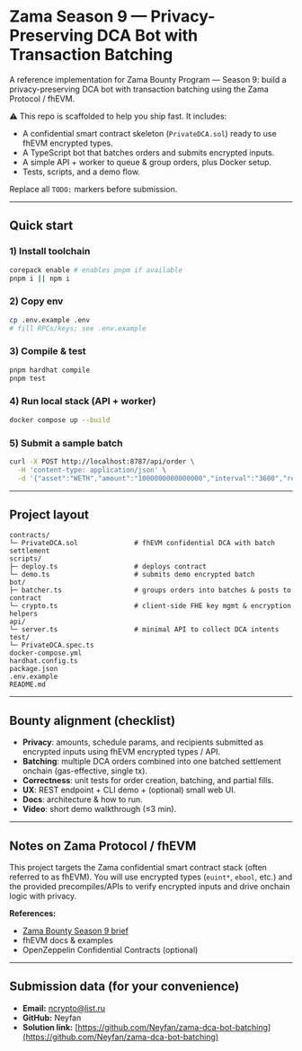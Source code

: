 # Zama Season 9 — Privacy-Preserving DCA Bot with Transaction Batching

A reference implementation for Zama Bounty Program — Season 9: build a privacy-preserving DCA bot with transaction batching using the Zama Protocol / fhEVM.

⚠️ This repo is scaffolded to help you ship fast. It includes:

- A confidential smart contract skeleton (`PrivateDCA.sol`) ready to use fhEVM encrypted types.
- A TypeScript bot that batches orders and submits encrypted inputs.
- A simple API + worker to queue & group orders, plus Docker setup.
- Tests, scripts, and a demo flow.

Replace all `TODO:` markers before submission.

---

## Quick start

### 1) Install toolchain
```bash
corepack enable # enables pnpm if available
pnpm i || npm i
```

### 2) Copy env
```bash
cp .env.example .env
# fill RPCs/keys; see .env.example
```

### 3) Compile & test
```bash
pnpm hardhat compile
pnpm test
```

### 4) Run local stack (API + worker)
```bash
docker compose up --build
```

### 5) Submit a sample batch
```bash
curl -X POST http://localhost:8787/api/order \
  -H 'content-type: application/json' \
  -d '{"asset":"WETH","amount":"1000000000000000","interval":"3600","recipient":"0x..."}'
```

---

## Project layout
```
contracts/
└─ PrivateDCA.sol              # fhEVM confidential DCA with batch settlement
scripts/
├─ deploy.ts                   # deploys contract
└─ demo.ts                     # submits demo encrypted batch
bot/
├─ batcher.ts                  # groups orders into batches & posts to contract
└─ crypto.ts                   # client-side FHE key mgmt & encryption helpers
api/
└─ server.ts                   # minimal API to collect DCA intents
test/
└─ PrivateDCA.spec.ts
docker-compose.yml
hardhat.config.ts
package.json
.env.example
README.md
```

---

## Bounty alignment (checklist)

- **Privacy**: amounts, schedule params, and recipients submitted as encrypted inputs using fhEVM encrypted types / API.  
- **Batching**: multiple DCA orders combined into one batched settlement onchain (gas-effective, single tx).  
- **Correctness**: unit tests for order creation, batching, and partial fills.  
- **UX**: REST endpoint + CLI demo + (optional) small web UI.  
- **Docs**: architecture & how to run.  
- **Video**: short demo walkthrough (≤3 min).

---

## Notes on Zama Protocol / fhEVM

This project targets the Zama confidential smart contract stack (often referred to as fhEVM). You will use encrypted types (`euint*`, `ebool`, etc.) and the provided precompiles/APIs to verify encrypted inputs and drive onchain logic with privacy.

**References:**

- [Zama Bounty Season 9 brief](https://www.zama.ai/post/zama-bounty-program-season-9)  
- fhEVM docs & examples  
- OpenZeppelin Confidential Contracts (optional)

---

## Submission data (for your convenience)

- **Email:** ncrypto@list.ru  
- **GitHub:** Neyfan  
- **Solution link:** [https://github.com/Neyfan/zama-dca-bot-batching](https://github.com/Neyfan/zama-dca-bot-batching)
